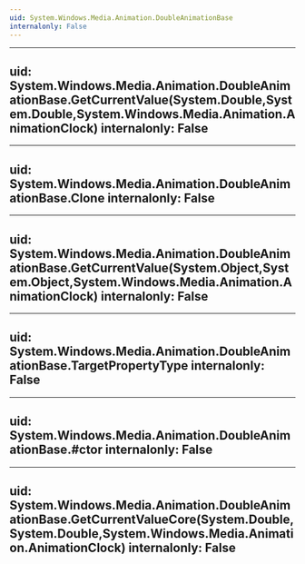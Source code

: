 ```yaml
---
uid: System.Windows.Media.Animation.DoubleAnimationBase
internalonly: False
---
```


---
uid: System.Windows.Media.Animation.DoubleAnimationBase.GetCurrentValue(System.Double,System.Double,System.Windows.Media.Animation.AnimationClock)
internalonly: False
---

---
uid: System.Windows.Media.Animation.DoubleAnimationBase.Clone
internalonly: False
---

---
uid: System.Windows.Media.Animation.DoubleAnimationBase.GetCurrentValue(System.Object,System.Object,System.Windows.Media.Animation.AnimationClock)
internalonly: False
---

---
uid: System.Windows.Media.Animation.DoubleAnimationBase.TargetPropertyType
internalonly: False
---

---
uid: System.Windows.Media.Animation.DoubleAnimationBase.#ctor
internalonly: False
---

---
uid: System.Windows.Media.Animation.DoubleAnimationBase.GetCurrentValueCore(System.Double,System.Double,System.Windows.Media.Animation.AnimationClock)
internalonly: False
---
